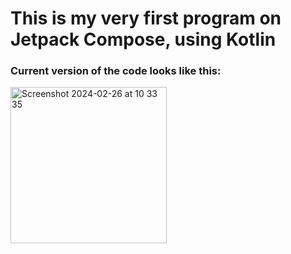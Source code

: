 # This is my very first program on Jetpack Compose, using Kotlin

### Current version of the code looks like this:

<img width="250" alt="Screenshot 2024-02-26 at 10 33 35" src="https://github.com/BoyanPavlov/MyFirstProgramOnKotlinAndCompose/assets/57092133/b092fc32-f817-4344-b886-4d4bd5a13431">
